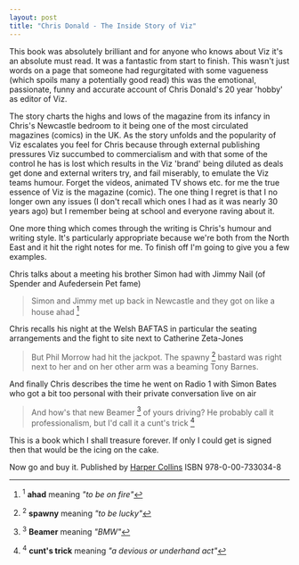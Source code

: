 ```yaml
---
layout: post
title: "Chris Donald - The Inside Story of Viz"
---
```


This book was absolutely brilliant and for anyone who knows about Viz it's an absolute must read. It was a fantastic from start to finish. 
This wasn't just words on a page that someone had regurgitated with some vagueness (which spoils many a potentially good read) this was the emotional, 
passionate, funny and accurate account of Chris Donald's 20 year 'hobby' as editor of Viz.

The story charts the highs and lows of the magazine from its infancy in Chris's Newcastle bedroom to it being one of the most circulated magazines 
(comics) in the UK. As the story unfolds and the popularity of Viz escalates you feel for Chris because through external publishing pressures Viz succumbed 
to commercialism and with that some of the control he has is lost which results in the Viz 'brand' being diluted as deals get done and external writers 
try, and fail miserably, to emulate the Viz teams humour. Forget the videos, animated TV shows etc. for me the true essence of Viz is the magazine (comic). 
The one thing I regret is that I no longer own any issues (I don't recall which ones I had as it was nearly 30 years ago) but I remember being at school 
and everyone raving about it.

One more thing which comes through the writing is Chris's humour and writing style. It's particularly appropriate because we're both from the North 
East and it hit the right notes for me. To finish off I'm going to give you a few examples.

Chris talks about a meeting his brother Simon had with Jimmy Nail (of Spender and Aufedersein Pet fame)

> Simon and Jimmy met up back in Newcastle and they got on like a house ahad [^1]

Chris recalls his night at the Welsh BAFTAS in particular the seating arrangements and the fight to site next to Catherine Zeta-Jones

> But Phil Morrow had hit the jackpot. The spawny [^2] bastard was right next to her and on her other arm was a beaming Tony Barnes.

And finally Chris describes the time he went on Radio 1 with Simon Bates who got a bit too personal with their private conversation live on air

> And how's that new Beamer [^3] of yours driving? He probably call it professionalism, but I'd call it a cunt's trick [^4]

This is a book which I shall treasure forever. If only I could get is signed then that would be the icing on the cake. 

Now go and buy it. Published by [Harper Collins](http://harpercollins.co.uk) ISBN 978-0-00-733034-8

[^1]: <sup>1</sup> **ahad** meaning *"to be on fire"*
[^2]: <sup>2</sup> **spawny** meaning *"to be lucky"*
[^3]: <sup>3</sup> **Beamer** meaning *"BMW"*
[^4]: <sup>4</sup> **cunt's trick** meaning *"a devious or underhand act"*